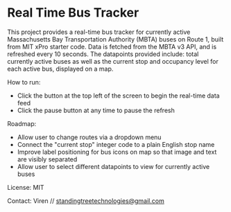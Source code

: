 # Real Time Bus Tracker
This project provides a real-time bus tracker for currently active Massachusetts Bay Transportation Authority (MBTA) buses on Route 1, built from MIT xPro starter code. Data is fetched from the MBTA v3 API, and is refreshed every 10 seconds. The datapoints provided include: total currently active buses as well as the current stop and occupancy level for each active bus, displayed on a map.

How to run: 
- Click the button at the top left of the screen to begin the real-time data feed
- Click the pause button at any time to pause the refresh

Roadmap: 
- Allow user to change routes via a dropdown menu
- Connect the "current stop" integer code to a plain English stop name    
- Improve label positioning for bus icons on map so that image and text are visibly separated
- Allow user to select different datapoints to view for currently active buses

License: MIT

Contact: Viren // standingtreetechnologies@gmail.com
